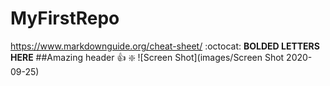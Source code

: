 # MyFirstRepo
https://www.markdownguide.org/cheat-sheet/
:octocat:
**BOLDED LETTERS HERE**
##Amazing header
:+1:
:sparkle:
![Screen Shot](images/Screen Shot 2020-09-25)

